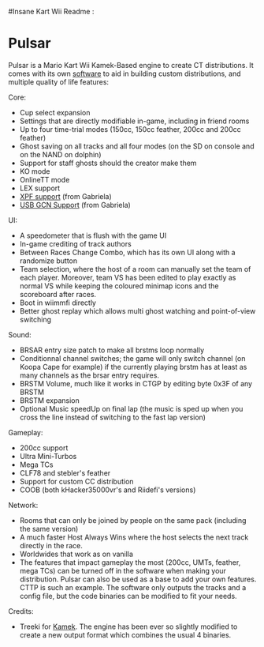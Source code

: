 #Insane Kart Wii Readme :

# Pulsar

Pulsar is a Mario Kart Wii Kamek-Based engine to create CT distributions. It comes with its own [software](../main/PulsarPackCreator/Executable) to aid in building custom distributions, and multiple quality of life features:

Core:
- Cup select expansion
- Settings that are directly modifiable in-game, including in friend rooms
- Up to four time-trial modes (150cc, 150cc feather, 200cc and 200cc feather)
- Ghost saving on all tracks and all four modes (on the SD on console and on the NAND on dolphin)
- Support for staff ghosts should the creator make them
- KO mode
- OnlineTT mode
- LEX support
- [XPF support](https://github.com/Gabriela-Orzechowska/LE-CODE-XPF) (from Gabriela)
- [USB GCN Support](https://github.com/Gabriela-Orzechowska/MKW-Cosmos/blob/main/code/System/WUP028.hpp) (from Gabriela)


UI:
- A speedometer that is flush with the game UI
- In-game crediting of track authors
- Between Races Change Combo, which has its own UI along with a randomize button
- Team selection, where the host of a room can manually set the team of each player. Moreover, team VS has been edited to play exactly as normal VS while keeping the coloured minimap icons and the scoreboard after races.
- Boot in wiimmfi directly
- Better ghost replay which allows multi ghost watching and point-of-view switching


Sound:
- BRSAR entry size patch to make all brstms loop normally
- Conditionnal channel switches; the game will only switch channel (on Koopa Cape for example) if the currently playing brstm has at least as many channels as the brsar entry requires.
- BRSTM Volume, much like it works in CTGP by editing byte 0x3F of any BRSTM
- BRSTM expansion
- Optional Music speedUp on final lap (the music is sped up when you cross the line instead of switching to the fast lap version)


Gameplay:
- 200cc support
- Ultra Mini-Turbos
- Mega TCs
- CLF78 and stebler's feather
- Support for custom CC distribution
- COOB (both kHacker35000vr's and Riidefi's versions)


Network:
- Rooms that can only be joined by people on the same pack (including the same version)
- A much faster Host Always Wins where the host selects the next track directly in the race.
- Worldwides that work as on vanilla
- The features that impact gameplay the most (200cc, UMTs, feather, mega TCs) can be turned off in the software when making your distribution. Pulsar can also be used as a base to add your own features. CTTP is such an example. The software only outputs the tracks and a config file, but the code binaries can be modified to fit your needs.


Credits:
- Treeki for [Kamek](https://github.com/Treeki/Kamek/tree/master). The engine has been ever so slightly modified to create a new output format which combines the usual 4 binaries. 
